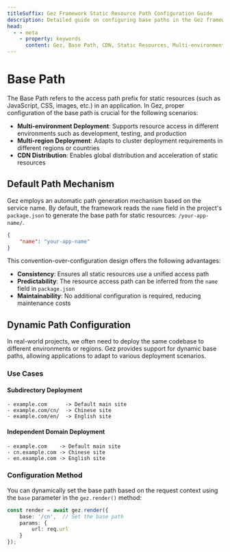 ```yaml
---
titleSuffix: Gez Framework Static Resource Path Configuration Guide
description: Detailed guide on configuring base paths in the Gez framework, including multi-environment deployment, CDN distribution, and resource access path settings, helping developers achieve flexible static resource management.
head:
  - - meta
    - property: keywords
      content: Gez, Base Path, CDN, Static Resources, Multi-environment Deployment, Resource Management
---
```


# Base Path

The Base Path refers to the access path prefix for static resources (such as JavaScript, CSS, images, etc.) in an application. In Gez, proper configuration of the base path is crucial for the following scenarios:

- **Multi-environment Deployment**: Supports resource access in different environments such as development, testing, and production
- **Multi-region Deployment**: Adapts to cluster deployment requirements in different regions or countries
- **CDN Distribution**: Enables global distribution and acceleration of static resources

## Default Path Mechanism

Gez employs an automatic path generation mechanism based on the service name. By default, the framework reads the `name` field in the project's `package.json` to generate the base path for static resources: `/your-app-name/`.

```json title="package.json"
{
    "name": "your-app-name"
}
```

This convention-over-configuration design offers the following advantages:

- **Consistency**: Ensures all static resources use a unified access path
- **Predictability**: The resource access path can be inferred from the `name` field in `package.json`
- **Maintainability**: No additional configuration is required, reducing maintenance costs

## Dynamic Path Configuration

In real-world projects, we often need to deploy the same codebase to different environments or regions. Gez provides support for dynamic base paths, allowing applications to adapt to various deployment scenarios.

### Use Cases

#### Subdirectory Deployment
```
- example.com      -> Default main site
- example.com/cn/  -> Chinese site
- example.com/en/  -> English site
```

#### Independent Domain Deployment
```
- example.com    -> Default main site
- cn.example.com -> Chinese site
- en.example.com -> English site
```

### Configuration Method

You can dynamically set the base path based on the request context using the `base` parameter in the `gez.render()` method:

```ts
const render = await gez.render({
    base: '/cn',  // Set the base path
    params: {
        url: req.url
    }
});
```